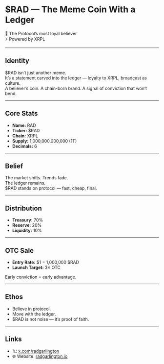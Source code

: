 # $RAD — The Meme Coin With a Ledger  

📖 The Protocol’s most loyal believer  
⚡ Powered by XRPL  

---

## Identity
$RAD isn’t just another meme.  
It’s a statement carved into the ledger — loyalty to XRPL, broadcast as culture.  
A believer’s coin. A chain-born brand. A signal of conviction that won’t bend.  

---

## Core Stats
- **Name:** RAD  
- **Ticker:** $RAD  
- **Chain:** XRPL  
- **Supply:** 1,000,000,000,000 (1T)  
- **Decimals:** 6  

---

## Belief
The market shifts. Trends fade.  
The ledger remains.  
$RAD stands on protocol — fast, cheap, final.  

---

## Distribution
- **Treasury:** 70%  
- **Reserve:** 20%  
- **Liquidity:** 10%  

---

## OTC Sale
- **Entry Rate:** $1 = 1,000,000 $RAD  
- **Launch Target:** 3× OTC  

Early conviction = early advantage.  

---

## Ethos
- Believe in protocol.  
- Move with the ledger.  
- $RAD is not noise — it’s proof of faith.  

---

## Links
- 𝕏: [x.com/radgarlington](https://x.com/radgarlington)  
- 🌐 Website: [radgarlington.io](https://radgarlington.io)  
